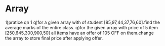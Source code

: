 # Array
1)pratice qn 1
q)for a given array with of student [85,97,44,37,76,60].find the average marks of the entire class.
q)for the given array with price of 5 item [250,645,300,900,50]
all items have an offer of 105 OFF on them.change the array to store final price after applying offer.